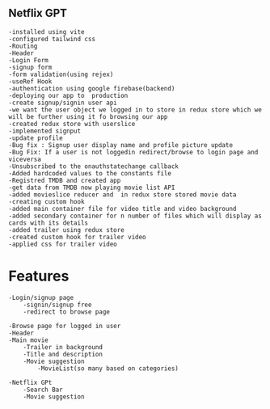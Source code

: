  ## Netflix GPT
    -installed using vite
    -configured tailwind css
    -Routing
    -Header
    -Login Form
    -signup form
    -form validation(using rejex)
    -useRef Hook
    -authentication using google firebase(backend)
    -deploying our app to  production
    -create signup/signin user api
    -we want the user object we logged in to store in redux store which we will be further using it fo browsing our app
    -created redux store with userslice
    -implemented signput
    -update profile
    -Bug fix : Signup user display name and profile picture update
    -Bug Fix: If a user is not loggedin redirect/browse to login page and viceversa
    -Unsubscribed to the onauthstatechange callback
    -Added hardcoded values to the constants file
    -Registred TMDB and created app
    -get data from TMDB now playing movie list API
    -added movieslice reducer and  in redux store stored movie data
    -creating custom hook
    -added main container file for video title and video background
    -added secondary container for n number of files which will display as cards with its details
    -added trailer using redux store
    -created custom hook for trailer video
    -applied css for trailer video


# Features

    -Login/signup page
        -signin/signup free
        -redirect to browse page

    -Browse page for logged in user
    -Header
    -Main movie
        -Trailer in background
        -Title and description
        -Movie suggestion
            -MovieList(so many based on categories)

    -Netflix GPt
        -Search Bar
        -Movie suggestion
